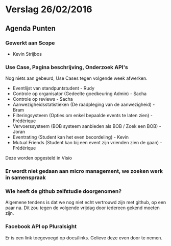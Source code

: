 # Verslag 26/02/2016 #

## Agenda Punten ##

### Gewerkt aan Scope ###

- Kevin Strijbos

### Use Case, Pagina beschrijving, Onderzoek API's ###

Nog niets aan gebeurd, Use Cases tegen volgende week afwerken.

- Eventlijst van standpuntstudent - Rudy
- Controle op organisator (Gedeelte goedkeuring Admin) - Sacha
- Controle op reviews - Sacha
- Aanwezigheidsstatistieken (De raadpleging van de aanwezigheid) - Bram
- Filteringsysteem (Opties om enkel bepaalde events te laten zien) - Frédérique
- Vervoerssysteem (BOB systeem aanbieden als BOB / Zoek een BOB) - Joran
- Eventrating (Student kan het even beoordeling) - Kevin
- Mutual Friends (Student kan bij een event zijn vrienden zien de gaan) - Frédérique

Deze worden opgesteld in Visio

### Er wordt niet gedaan aan micro management, we zoeken werk in samenspraak ###

### Wie heeft de github zelfstudie doorgenomen? ###

Algemene tendens is dat we nog niet echt vertrouwd zijn met github, op een paar na. Dit zou tegen de volgende vrijdag door iedereen gekend moeten zijn.

### Facebook API op Pluralsight ###

Er is een link toegevoegd op docs/links. Gelieve deze even door te nemen.